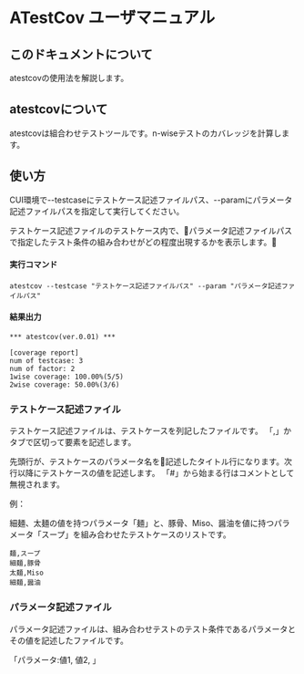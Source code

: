 # ATestCov ユーザマニュアル

## このドキュメントについて

atestcovの使用法を解説します。

## atestcovについて

atestcovは組合わせテストツールです。n-wiseテストのカバレッジを計算します。

## 使い方

CUI環境で--testcaseにテストケース記述ファイルパス、--paramにパラメータ記述ファイルパスを指定して実行してください。

テストケース記述ファイルのテストケース内で、パラメータ記述ファイルパスで指定したテスト条件の組み合わせがどの程度出現するかを表示します。

#### 実行コマンド

```
atestcov --testcase "テストケース記述ファイルパス" --param "パラメータ記述ファイルパス"
```

#### 結果出力

```
*** atestcov(ver.0.01) ***

[coverage report]
num of testcase: 3
num of factor: 2
1wise coverage: 100.00%(5/5)
2wise coverage: 50.00%(3/6)
```

### テストケース記述ファイル

テストケース記述ファイルは、テストケースを列記したファイルです。
「,」かタブで区切って要素を記述します。

先頭行が、テストケースのパラメータ名を記述したタイトル行になります。次行以降にテストケースの値を記述します。
「#」から始まる行はコメントとして無視されます。

例：

細麺、太麺の値を持つパラメータ「麺」と、豚骨、Miso、醤油を値に持つパラメータ「スープ」を組み合わせたテストケースのリストです。
```
麺,スープ
細麺,豚骨
太麺,Miso
細麺,醤油
```

### パラメータ記述ファイル

パラメータ記述ファイルは、組み合わせテストのテスト条件であるパラメータとその値を記述したファイルです。

「パラメータ:値1, 値2, 」